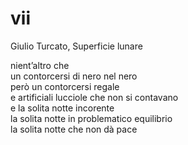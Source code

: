 # vii

Giulio Turcato, Superficie lunare

nient’altro che  
un contorcersi di nero nel nero  
però un contorcersi regale  
e artificiali lucciole che non si contavano  
e la solita notte incorente  
la solita notte in problematico equilibrio  
la solita notte che non dà pace
